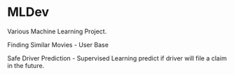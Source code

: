 # MLDev

Various Machine Learning Project.

Finding Similar Movies - User Base

Safe Driver Prediction - Supervised Learning predict if driver will file a claim in the future.